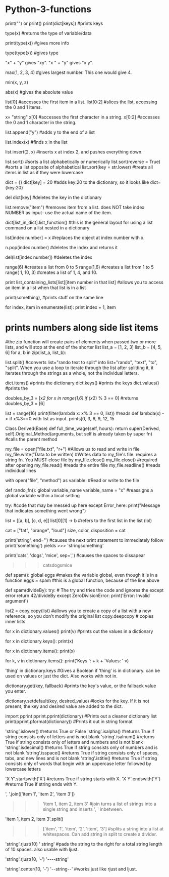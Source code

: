 # Python-3-functions

print("") or print()
print(dict[keys]) #prints keys 

type(x) #returns the type of variable/data

print(type(x)) #gives more info

type(type(x)) #gives type

"x" + "y" gives "xy". "x " + "y" gives "x y".

max(1, 2, 3, 4) #gives largest number. This one would give 4. 

min(x, y, z)

abs(x) #gives the absolute value

list[0] #accesses the first item in a list.
list[0:2] #slices the list, accessing the 0 and 1 items.

x= "string"
x[0] #accesses the first character in a string.
x[0:2] #accesses the 0 and 1 character in the string.


list.append("y") #adds y to the end of a list

list.index(x) #finds x in the list

list.insert(2, x) #inserts x at index 2, and pushes everything down.

list.sort() #sorts a list alphabetically or numerically
list.sort(reverse = True) #sorts a list opposite of alphabetical
list.sort(key = str.lower) #treats all items in list as if they were lowercase

dict = {}
dict[key] = 20 #adds key:20 to the dictionary, so it looks like dict={key:20}

del dict[key] #deletes the key in the dictionary

list.remove("item") #removes item from a list. does NOT take index NUMBER as input- use the actual name of the item.

dict[list_in_dict].list_function() #this is the general layout for using a list command on a list nested in a dictionary

list[index number] = x #replaces the object at index number with x.

n.pop(index number) #deletes the index and returns it

del(list[index number]) #deletes the index 

range(6) #creates a list from 0 to 5
range(1,6) #creates a list from 1 to 5
range( 1, 10, 3) #creates a list of 1, 4, and 10. 

print list_containing_lists[list][item number in that list] #allows you to access an item in a list when that list is in a list

print(something), #prints stuff on the same line

for index, item in enumerate(list):
  print index + 1, item
  # prints numbers along side list items
  
#the zip function will create pairs of elements when passed two or more lists, and will stop at the end of the shorter list
list_a = [1, 2, 3]
list_b = [4, 5, 6]
for a, b in zip(list_a, list_b):
  
list.split() #converts list="rando text to split" into list="rando", "text", "to", "split". When you use a loop to iterate through the list after splitting it, it iterates through the strings as a whole, not the individual letters.

dict.items() #prints the dictionary
dict.keys() #prints the keys
dict.values() #prints the 

doubles_by_3 = [x*2 for x in range(1,6) if (x*2) % 3 == 0] #returns doubles_by_3 = [6]

list = range(16)
print(filter(lambda x: x% 3 == 0, list)) #reads def lambda(x) - > if x%3==0 with list as input. prints[0, 3, 6, 9, 12, 15

Class Derived(Base)
  def full_time_wage(self, hours):
    return super(Derived, self).Original_Method(arguments, but self is already taken by super fn) #calls the parent method
   
my_file = open("file.txt", "r+") #Allows us to read and write in file
my_file.write("Data to be written) #Writes data to my_file's file. requires a string fn. You MUST close file by my_file.close()
my_file.close() #required after opening
my_file.read() #reads the entire fille
my_file.readline() #reads individual lines

with open("file", "method") as variable: #Read or write to the file

def rando_fn():
   global variable_name
   variable_name = "x" #reassigns a global variable within a local setting
   
try:
  #code that may be messed up here
except Error_here:
  print("Message that indicates something went wrong")

list = [[a, b], [c, d, e]]
list[0][1] -> b #refers to the first list in the list (lol)

cat = ["fat", "orange", "loud"]
size, color, disposition = cat

print('string', end='') #causes the next print statement to immediately follow
print('something')
yields >>> 'stringsomething'

print('cats', 'dogs', 'mice', sep=',') #causes the spaces to dissapear
>>> catsdogsmice

def spam():
  global eggs  #makes the variable global, even though it is in a function
  eggs = spam  #this is a global function, because of the line above
  
def spam(divideBy):
    try:                        # The try and tries the code and ignores the except error
        return 42/divideBy
    except ZeroDivisionError:
        print('Error: Invalid argument')

list2 = copy.copy(list) #allows you to create a copy of a list with a new reference, so you don't modify the original list
copy.deepcopy # copies inner lists

for x in dictionary.values()
  print(v) #prints out the values in a dictionary
  
for x in dictionary.keys():
  print(x)
  
for x in dictionary.items():
  print(x)
  
for k, v in dictionary.items():
  print('Keys ': + k + 'Values: ' v) 
  
'thing' in dictionary.keys #Gives a Boolean if 'thing' is in dictionary. can be used on values or just the dict. Also works with not in.

dictionary.get(key, fallback) #prints the key's value, or the fallback value you enter.

dictionary.setdefault(key, desired_value) #looks for the key. If it is not present, the key and desired value are added to the dict.

import pprint
pprint.pprint(dictionary) #Prints out a cleaner dictionary list
print(pprint.pformat(dictionary)) #Prints it out in string format

'string'.islower() #returns True or False
'string'.isalpha() #returns True if string consists only of letters and is not blank
'string'.isalnum() #returns True if string consists only of letters and numbers and is not blank
'string'.isdecimal() #returns True if string consists only of numbers and is not blank
'string'.isspace() #returns True if string consists only of spaces, tabs, and new lines and is not blank
'string'.istitle() #returns True if string consists only of words that begin with an uppercase letter followed by lowercase letters

'X Y'.startswith('X') #returns True if string starts with X.
'X Y'.endswith('Y') #returns True if string ends with Y.

', '.join(['item 1', 'item 2', 'item 3']) 
>>> 'item 1, item 2, item 3' #join turns a list of strings into a single string and inserts ', ' inbetween. 

'item 1, item 2, item 3'.split()
>>> ['item', '1', 'item', '2', 'item', '3'] #splits a string into a list at whitespaces. Can add string in split to create a divider.

'string'.rjust(10)
'    string' #pads the string to the right for a total string length of 10 spaces. also usable with ljust.

'string'.rjust(10, '-')
'----string'

'string'.center(10, '-')
'--string--'   #works just like rjust and ljust.
